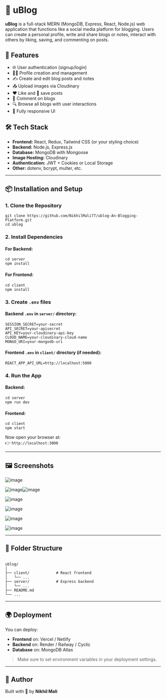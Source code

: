 # 📝 uBlog

**uBlog** is a full-stack MERN (MongoDB, Express, React, Node.js) web application that functions like a social media platform for blogging. Users can create a personal profile, write and share blogs or notes, interact with others by liking, saving, and commenting on posts.

## 🚀 Features

- 🌐 User authentication (signup/login)
- 🧑‍💼 Profile creation and management
- ✍️ Create and edit blog posts and notes
- 📤 Upload images via Cloudinary
- ❤️ Like and 💾 save posts
- 💬 Comment on blogs
- 🔍 Browse all blogs with user interactions
- 📱 Fully responsive UI

## 🛠️ Tech Stack

- **Frontend:** React, Redux, Tailwind CSS (or your styling choice)
- **Backend:** Node.js, Express.js
- **Database:** MongoDB with Mongoose
- **Image Hosting:** Cloudinary
- **Authentication:** JWT + Cookies or Local Storage
- **Other:** dotenv, bcrypt, multer, etc.

---

## 📦 Installation and Setup

### 1. Clone the Repository

<pre><code>git clone https://github.com/NikhilMali77/ublog-An-Blogging-Platform.git
cd ublog</code></pre>

### 2. Install Dependencies

#### For Backend:

<pre><code>cd server
npm install</code></pre>

#### For Frontend:

<pre><code>cd client
npm install</code></pre>

### 3. Create `.env` files

#### Backend `.env` in `server/` directory:

<pre><code>SESSION_SECRET=your-secret
API_SECRET=your-apisecret
API_KEY=your-cloudinary-api-key
CLOUD_NAME=your-cloudinary-cloud-name
MONGO_URI=your-mongodb-uri</code></pre>

#### Frontend `.env` in `client/` directory (if needed):

<pre><code>REACT_APP_API_URL=http://localhost:5000</code></pre>

### 4. Run the App

#### Backend:

<pre><code>cd server
npm run dev</code></pre>

#### Frontend:

<pre><code>cd client
npm start</code></pre>

Now open your browser at:  
👉 `http://localhost:3000`

---

## 🖼️ Screenshots

![image](https://github.com/user-attachments/assets/28e2f6f9-78c9-4022-8204-8037eed58832)

![image](https://github.com/user-attachments/assets/231aae03-c316-4b58-b511-8876820c8783)![image](https://github.com/user-attachments/assets/ece4f151-dd0c-44ad-88d7-566afa8c4b3c)

![image](https://github.com/user-attachments/assets/13b0c9d1-28fb-4e14-b60f-ce83a4eb97f3)

![image](https://github.com/user-attachments/assets/7b6094c6-3bed-4227-8b98-c6cc3953f714)

![image](https://github.com/user-attachments/assets/5ab8252a-a756-49a1-bd08-312d4c7bcb0a)

![image](https://github.com/user-attachments/assets/281b5a9c-1318-4ecd-9577-caa1e7b2d596)


---

## 📂 Folder Structure

<pre><code>
ublog/
│
├── client/            # React frontend
│   └── ...
├── server/            # Express backend
│   └── ...
├── README.md
└── ...
</code></pre>

---

## 🌍 Deployment

You can deploy:

- **Frontend** on: Vercel / Netlify  
- **Backend** on: Render / Railway / Cyclic  
- **Database** on: MongoDB Atlas

> Make sure to set environment variables in your deployment settings.

---

## 🙌 Author

Built with 💙 by **Nikhil Mali**
